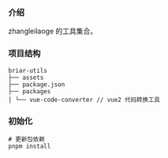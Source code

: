### 介绍

zhangleilaoge 的工具集合。

### 项目结构

```
briar-utils
├── assets
├── package.json
├── packages
│ └── vue-code-converter // vue2 代码转换工具
```

### 初始化

```
# 更新包依赖
pnpm install

```
